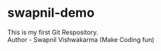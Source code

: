 # swapnil-demo

This is my first Git Respository.
<br>
Author - Swapnil Vishwakarma (Make Coding fun)

